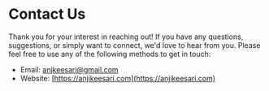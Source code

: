 # Contact Us

Thank you for your interest in reaching out! If you have any questions, suggestions, or simply want to connect, we'd love to hear from you. Please feel free to use any of the following methods to get in touch:

- Email: <anjkeesari@gmail.com>
- Website: [https://anjikeesari.com](https://anjikeesari.com)
